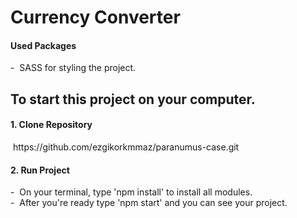 <h1>Currency Converter</h1>

<h4>Used Packages</h4>
- &nbsp;SASS for styling the project.<br>

<h2>To start this project on your computer. </h2>
<h4>1. Clone Repository</h4>
&nbsp;https://github.com/ezgikorkmmaz/paranumus-case.git<br>
<h4>2. Run Project</h4>
- &nbsp;On your terminal, type 'npm install' to install all modules.<br>
- &nbsp;After you're ready type 'npm start' and you can see your project.
